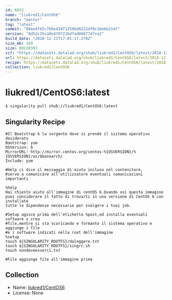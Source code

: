 ```yaml
---
id: 6032
name: "liukred1/CentOS6"
branch: "master"
tag: "latest"
commit: "89ee4f65c7b6e434f12596d0222df0c1bb6b214f"
version: "0d52c35ca8e4707216dfad00677d7ce2"
build_date: "2018-12-21T17:01:17.270Z"
size_mb: 269
size: 80228383
sif: "https://datasets.datalad.org/shub/liukred1/CentOS6/latest/2018-12-21-89ee4f65-0d52c35c/0d52c35ca8e4707216dfad00677d7ce2.simg"
url: https://datasets.datalad.org/shub/liukred1/CentOS6/latest/2018-12-21-89ee4f65-0d52c35c/
recipe: https://datasets.datalad.org/shub/liukred1/CentOS6/latest/2018-12-21-89ee4f65-0d52c35c/Singularity
collection: liukred1/CentOS6
---
```


# liukred1/CentOS6:latest

```bash
$ singularity pull shub://liukred1/CentOS6:latest
```

## Singularity Recipe

```singularity
#Il Bootstrap è la sorgente dove si prende il sistema operativo desiderato
Bootstrap: yum
OSVersion: 6
MirrorURL: http://mirror.centos.org/centos-%{OSVERSION}/%{OSVERSION}/os/$basearch/
Include: yum

#Help ci dice il messaggio di aiuto incluso nel contenitore,
#serve a comunicare all'utilizzatore eventuali comunicazioni importanti

%help
Hai chiesto aiuto all'immagine di centOS 6.Quando usi questa immagine
puoi considerare il fatto di trovarti in una versione di CentOS 6 con installate
tutte le dipendenze necessarie per svolgere i tuoi job.

#Setup agisce prima dell'etichetta %post,ed installa eventuali software o crea
#file,mentre si sta scaricando e formanto il sistema operativo e aggiunge i file 
#e i software indicati nella root dell'immagine
%setup
touch ${SINGULARITY_ROOTFS}/daleggere.txt
touch ${SINGULARITY_ROOTFS}/singrc.sh
touch nondeveesserci.txt

#File aggiunge file all'immagine prima
```

## Collection

 - Name: [liukred1/CentOS6](https://github.com/liukred1/CentOS6)
 - License: None

